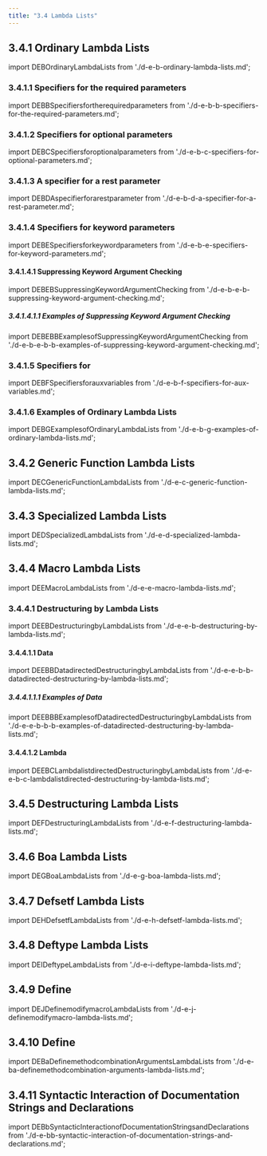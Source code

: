 ```yaml
---
title: "3.4 Lambda Lists"
---
```


## 3.4.1 Ordinary Lambda Lists

import DEBOrdinaryLambdaLists from './d-e-b-ordinary-lambda-lists.md';
<DEBOrdinaryLambdaLists />
### 3.4.1.1 Specifiers for the required parameters

import DEBBSpecifiersfortherequiredparameters from './d-e-b-b-specifiers-for-the-required-parameters.md';
<DEBBSpecifiersfortherequiredparameters />
### 3.4.1.2 Specifiers for optional parameters

import DEBCSpecifiersforoptionalparameters from './d-e-b-c-specifiers-for-optional-parameters.md';
<DEBCSpecifiersforoptionalparameters />
### 3.4.1.3 A specifier for a rest parameter

import DEBDAspecifierforarestparameter from './d-e-b-d-a-specifier-for-a-rest-parameter.md';
<DEBDAspecifierforarestparameter />
### 3.4.1.4 Specifiers for keyword parameters

import DEBESpecifiersforkeywordparameters from './d-e-b-e-specifiers-for-keyword-parameters.md';
<DEBESpecifiersforkeywordparameters />
#### 3.4.1.4.1 Suppressing Keyword Argument Checking

import DEBEBSuppressingKeywordArgumentChecking from './d-e-b-e-b-suppressing-keyword-argument-checking.md';
<DEBEBSuppressingKeywordArgumentChecking />
##### 3.4.1.4.1.1 Examples of Suppressing Keyword Argument Checking

import DEBEBBExamplesofSuppressingKeywordArgumentChecking from './d-e-b-e-b-b-examples-of-suppressing-keyword-argument-checking.md';
<DEBEBBExamplesofSuppressingKeywordArgumentChecking />
### 3.4.1.5 Specifiers for 

import DEBFSpecifiersforauxvariables from './d-e-b-f-specifiers-for-aux-variables.md';
<DEBFSpecifiersforauxvariables />
### 3.4.1.6 Examples of Ordinary Lambda Lists

import DEBGExamplesofOrdinaryLambdaLists from './d-e-b-g-examples-of-ordinary-lambda-lists.md';
<DEBGExamplesofOrdinaryLambdaLists />
## 3.4.2 Generic Function Lambda Lists

import DECGenericFunctionLambdaLists from './d-e-c-generic-function-lambda-lists.md';
<DECGenericFunctionLambdaLists />
## 3.4.3 Specialized Lambda Lists

import DEDSpecializedLambdaLists from './d-e-d-specialized-lambda-lists.md';
<DEDSpecializedLambdaLists />
## 3.4.4 Macro Lambda Lists

import DEEMacroLambdaLists from './d-e-e-macro-lambda-lists.md';
<DEEMacroLambdaLists />
### 3.4.4.1 Destructuring by Lambda Lists

import DEEBDestructuringbyLambdaLists from './d-e-e-b-destructuring-by-lambda-lists.md';
<DEEBDestructuringbyLambdaLists />
#### 3.4.4.1.1 Data

import DEEBBDatadirectedDestructuringbyLambdaLists from './d-e-e-b-b-datadirected-destructuring-by-lambda-lists.md';
<DEEBBDatadirectedDestructuringbyLambdaLists />
##### 3.4.4.1.1.1 Examples of Data

import DEEBBBExamplesofDatadirectedDestructuringbyLambdaLists from './d-e-e-b-b-b-examples-of-datadirected-destructuring-by-lambda-lists.md';
<DEEBBBExamplesofDatadirectedDestructuringbyLambdaLists />
#### 3.4.4.1.2 Lambda

import DEEBCLambdalistdirectedDestructuringbyLambdaLists from './d-e-e-b-c-lambdalistdirected-destructuring-by-lambda-lists.md';
<DEEBCLambdalistdirectedDestructuringbyLambdaLists />
## 3.4.5 Destructuring Lambda Lists

import DEFDestructuringLambdaLists from './d-e-f-destructuring-lambda-lists.md';
<DEFDestructuringLambdaLists />
## 3.4.6 Boa Lambda Lists

import DEGBoaLambdaLists from './d-e-g-boa-lambda-lists.md';
<DEGBoaLambdaLists />
## 3.4.7 Defsetf Lambda Lists

import DEHDefsetfLambdaLists from './d-e-h-defsetf-lambda-lists.md';
<DEHDefsetfLambdaLists />
## 3.4.8 Deftype Lambda Lists

import DEIDeftypeLambdaLists from './d-e-i-deftype-lambda-lists.md';
<DEIDeftypeLambdaLists />
## 3.4.9 Define

import DEJDefinemodifymacroLambdaLists from './d-e-j-definemodifymacro-lambda-lists.md';
<DEJDefinemodifymacroLambdaLists />
## 3.4.10 Define

import DEBaDefinemethodcombinationArgumentsLambdaLists from './d-e-ba-definemethodcombination-arguments-lambda-lists.md';
<DEBaDefinemethodcombinationArgumentsLambdaLists />
## 3.4.11 Syntactic Interaction of Documentation Strings and Declarations

import DEBbSyntacticInteractionofDocumentationStringsandDeclarations from './d-e-bb-syntactic-interaction-of-documentation-strings-and-declarations.md';
<DEBbSyntacticInteractionofDocumentationStringsandDeclarations />
